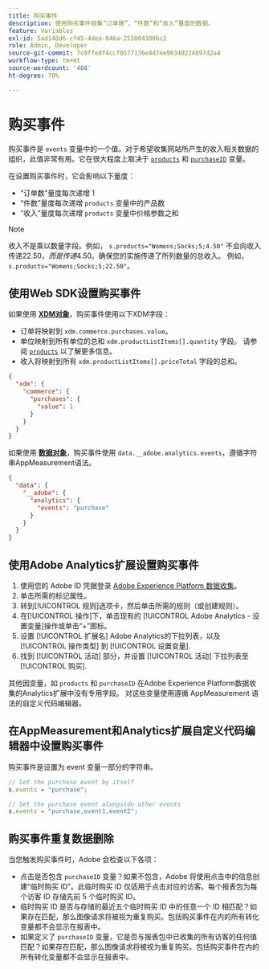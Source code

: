 ```yaml
---
title: 购买事件
description: 使用购买事件收集“订单数”、“件数”和“收入”量度的数据。
feature: Variables
exl-id: 5ad148d6-cf45-4dea-846a-255004300bc2
role: Admin, Developer
source-git-commit: 7c8ffe8f4ccf0577136e4d7ee96340224897d2a4
workflow-type: tm+mt
source-wordcount: '468'
ht-degree: 70%

---
```


# 购买事件

购买事件是 `events` 变量中的一个值。对于希望收集网站所产生的收入相关数据的组织，此值非常有用。它在很大程度上取决于 [`products`](../products.md) 和 [`purchaseID`](../purchaseid.md) 变量。

在设置购买事件时，它会影响以下量度：

* “订单数”量度每次递增 1
* “件数”量度每次递增 `products` 变量中的产品数
* “收入”量度每次递增 `products` 变量中价格参数之和

>[!NOTE]
>
>收入不是乘以数量字段。例如， `s.products="Womens;Socks;5;4.50"` 不会向收入传递$22.50，而是传递$4.50。确保您的实施传递了所列数量的总收入。 例如，`s.products="Womens;Socks;5;22.50"`。

## 使用Web SDK设置购买事件

如果使用 [**XDM对象**](/help/implement/aep-edge/xdm-var-mapping.md)，购买事件使用以下XDM字段：

* 订单将映射到 `xdm.commerce.purchases.value`。
* 单位映射到所有单位的总和 `xdm.productListItems[].quantity` 字段。 请参阅 [`products`](../products.md) 以了解更多信息。
* 收入将映射到所有 `xdm.productListItems[].priceTotal` 字段的总和。

```json
{
  "xdm": {
    "commerce": {
      "purchases": {
        "value": 1
      }
    }
  }
}
```

如果使用 [**数据对象**](/help/implement/aep-edge/data-var-mapping.md)，购买事件使用 `data.__adobe.analytics.events`，遵循字符串AppMeasurement语法。

```json
{
  "data": {
    "__adobe": {
      "analytics": {
        "events": "purchase"
      }
    }
  }
}
```

## 使用Adobe Analytics扩展设置购买事件

1. 使用您的 Adobe ID 凭据登录 [Adobe Experience Platform 数据收集](https://experience.adobe.com/data-collection)。
2. 单击所需的标记属性。
3. 转到[!UICONTROL 规则]选项卡，然后单击所需的规则（或创建规则）。
4. 在[!UICONTROL 操作]下，单击现有的 [!UICONTROL Adobe Analytics - 设置变量]操作或单击“+”图标。
5. 设置 [!UICONTROL 扩展名] Adobe Analytics的下拉列表，以及 [!UICONTROL 操作类型] 到 [!UICONTROL 设置变量].
6. 找到 [!UICONTROL 活动] 部分，并设置 [!UICONTROL 活动] 下拉列表至 [!UICONTROL 购买].

其他因变量，如 `products` 和 `purchaseID` 在Adobe Experience Platform数据收集的Analytics扩展中没有专用字段。 对这些变量使用遵循 AppMeasurement 语法的自定义代码编辑器。

## 在AppMeasurement和Analytics扩展自定义代码编辑器中设置购买事件

购买事件是设置为 event 变量一部分的字符串。

```js
// Set the purchase event by itself
s.events = "purchase";

// Set the purchase event alongside other events
s.events = "purchase,event1,event2";
```

## 购买事件重复数据删除

当您触发购买事件时，Adobe 会检查以下各项：

* 点击是否包含 `purchaseID` 变量？如果不包含，Adobe 将使用点击中的信息创建“临时购买 ID”。此临时购买 ID 仅适用于点击对应的访客。每个报表包为每个访客 ID 存储先前 5 个临时购买 ID。
* 临时购买 ID 是否与存储的最近五个临时购买 ID 中的任意一个 ID 相匹配？如果存在匹配，那么图像请求将被视为重复购买。包括购买事件在内的所有转化变量都不会显示在报表中。
* 如果定义了 `purchaseID` 变量，它是否与报表包中已收集的所有访客的任何值匹配？如果存在匹配，那么图像请求将被视为重复购买。包括购买事件在内的所有转化变量都不会显示在报表中。
